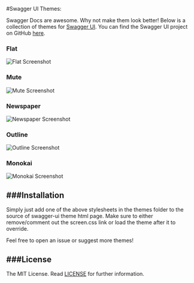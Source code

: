 #Swagger UI Themes:

Swagger Docs are awesome. Why not make them look better! Below is a collection of themes for [Swagger UI](http://swagger.io/swagger-ui/).
You can find the Swagger UI project on GitHub [here](https://github.com/swagger-api/swagger-ui).

### Flat
![Flat Screenshot](https://github.com/ostranme/swagger-ui-themes/blob/master/screenshots/flat.png)

### Mute
![Mute Screenshot](https://github.com/ostranme/swagger-ui-themes/blob/master/screenshots/mute.png)

### Newspaper
![Newspaper Screenshot](https://github.com/ostranme/swagger-ui-themes/blob/master/screenshots/newpaper.png)

### Outline
![Outline Screenshot](https://github.com/ostranme/swagger-ui-themes/blob/master/screenshots/outline.png)

### Monokai
![Monokai Screenshot](https://github.com/ostranme/swagger-ui-themes/blob/master/screenshots/monokai.png)

###Installation
---
Simply just add one of the above stylesheets in the themes folder to the source of swagger-ui theme html page. Make sure to either remove/comment out the screen.css link or load the theme after it to override.

Feel free to open an issue or suggest more themes!

###License
---

The MIT License. Read [LICENSE](LICENSE) for further information.
